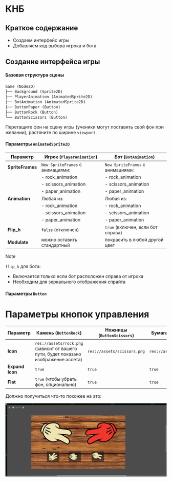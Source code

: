 # КНБ



## Краткое содержание
- Создаем интерфейс игры
- Добавляем код выбора игрока и бота

## Создание интерфейса игры

#### Базовая структура сцены
```
Game (Node2D)  
├── Background (Sprite2D)  
├── PlayerAnimation (AnimatedSprite2D)  
├── BotAnimation (AnimatedSprite2D)  
├── ButtonPaper (Button)  
├── ButtonRock (Button)  
└── ButtonScissors (Button)
```
Перетащите фон на сцену игры (ученики могут поставить свой фон при желании), растяните по ширине `viewport`.

#### Параметры `AnimatedSprite2D`

| Параметр          | Игрок (`PlayerAnimation`)                     | Бот (`BotAnimation`)                          |
|-------------------|------------------------------------------|------------------------------------------|
| **SpriteFrames**  | `New SpriteFrames` с анимациями:         | `New SpriteFrames` с анимациями:         |
|                   | - rock_animation                         | - rock_animation                         |
|                   | - scissors_animation                     | - scissors_animation                     |
|                   | - paper_animation                        | - paper_animation                        |
| **Animation**     | Любая из:                                | Любая из:                                |
|                   | - rock_animation                         | - rock_animation                         |
|                   | - scissors_animation                     | - scissors_animation                     |
|                   | - paper_animation                        | - paper_animation                        |
| **Flip_h**        | `false` (отключен)                       | `true` (включен, если бот справа)        |
| **Modulate**        | можно оставить стандартный                       | покрасить в любой другой цвет       |


>[!Note]
>`flip_h` для бота:
>   - Включается только если бот расположен справа от игрока
>   - Необходим для зеркального отображения спрайта


#### Параметры `Button`

# Параметры кнопок управления

| Параметр          | Камень (`ButtonRock`)          | Ножницы (`ButtonScissors`)    | Бумага (`ButtonPaper`)        |
|-------------------|--------------------------|--------------------------|--------------------------|
| **Icon**          | `res://assets/rock.png` (зависит от вашего пути, будет показано изображение ассета)  | `res://assets/scissors.png` | `res://assets/paper.png` |
| **Expand Icon**   | `true`                   | `true`                   | `true`                   |
| **Flat**          | `true` (чтобы убрать фон, опционально)      | `true`                   | `true`                   |



Должно получиться что-то похожее на это:

![image](https://github.com/IT-Compot/Python-methodologies/blob/main/first-stage/KNB/Assets/game_screen.png)
